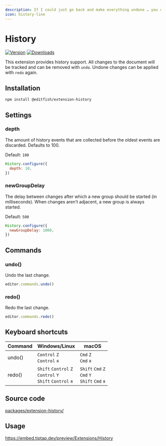 ```yaml
---
description: If I could just go back and make everything undone … you can.
icon: history-line
---
```


# History
[![Version](https://img.shields.io/npm/v/@editfish/extension-history.svg?label=version)](https://www.npmjs.com/package/@editfish/extension-history)
[![Downloads](https://img.shields.io/npm/dm/@editfish/extension-history.svg)](https://npmcharts.com/compare/@editfish/extension-history?minimal=true)

This extension provides history support. All changes to the document will be tracked and can be removed with `undo`. Undone changes can be applied with `redo` again.

## Installation
```bash
npm install @editfish/extension-history
```

## Settings

### depth
The amount of history events that are collected before the oldest events are discarded. Defaults to 100.

Default: `100`

```js
History.configure({
  depth: 10,
})
```

### newGroupDelay
The delay between changes after which a new group should be started (in milliseconds). When changes aren’t adjacent, a new group is always started.

Default: `500`

```js
History.configure({
  newGroupDelay: 1000,
})
```

## Commands

### undo()
Undo the last change.

```js
editor.commands.undo()
```
### redo()
Redo the last change.

```js
editor.commands.redo()
```

## Keyboard shortcuts
| Command | Windows/Linux                                                                            | macOS                                                                        |
| ------- | ---------------------------------------------------------------------------------------- | ---------------------------------------------------------------------------- |
| undo()  | `Control`&nbsp;`Z`<br>`Control`&nbsp;`я`                                                 | `Cmd`&nbsp;`Z`<br>`Cmd`&nbsp;`я`                                             |
| redo()  | `Shift`&nbsp;`Control`&nbsp;`Z`<br>`Control`&nbsp;`Y`<br>`Shift`&nbsp;`Control`&nbsp;`я` | `Shift`&nbsp;`Cmd`&nbsp;`Z`<br>`Cmd`&nbsp;`Y`<br>`Shift`&nbsp;`Cmd`&nbsp;`я` |

## Source code
[packages/extension-history/](https://github.com/ueberdosis/tiptap/blob/main/packages/extension-history/)

## Usage
https://embed.tiptap.dev/preview/Extensions/History

